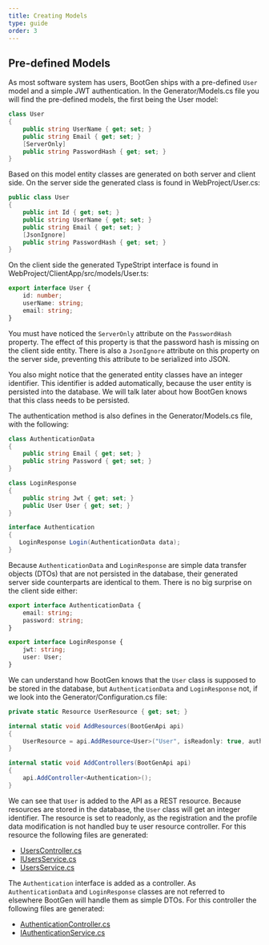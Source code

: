 ```yaml
---
title: Creating Models
type: guide
order: 3
---
```


## Pre-defined Models

As most software system has users, BootGen ships with a pre-defined `User` model and a simple JWT authentication. In the Generator/Models.cs file you will find the pre-defined models, the first being the User model:

```csharp
class User
{
    public string UserName { get; set; }
    public string Email { get; set; }
    [ServerOnly]
    public string PasswordHash { get; set; }
}
```

Based on this model entity classes are generated on both server and client side.
On the server side the generated class is found in WebProject/User.cs:

```csharp
public class User
{
    public int Id { get; set; }
    public string UserName { get; set; }
    public string Email { get; set; }
    [JsonIgnore]
    public string PasswordHash { get; set; }
}
```
On the client side the generated TypeStript interface is found in WebProject/ClientApp/src/models/User.ts:

```typescript
export interface User {
    id: number;
    userName: string;
    email: string;
}
```

You must have noticed the `ServerOnly` attribute on the `PasswordHash` property. The effect of this property is that the password hash is missing on the
client side entity. There is also a `JsonIgnore` attribute on this property on the server side, preventing this attribute to be serialized into JSON.

You also might notice that the generated entity classes have an integer identifier. This identifier is added automatically, because the user entity is persisted into the database. We will talk later about how BootGen knows that this class needs to be persisted.

The authentication method is also defines in the Generator/Models.cs file, with the following:

```csharp
class AuthenticationData
{
    public string Email { get; set; }
    public string Password { get; set; }
}

class LoginResponse
{
    public string Jwt { get; set; }
    public User User { get; set; }
}

interface Authentication
{
   LoginResponse Login(AuthenticationData data);
}
```

Because `AuthenticationData` and `LoginResponse` are simple data transfer objects (DTOs) that are not persisted in the database, their generated server side counterparts are identical to them. There is no big surprise on the client side either:

```typescript
export interface AuthenticationData {
    email: string;
    password: string;
}

export interface LoginResponse {
    jwt: string;
    user: User;
}
```

We can understand how BootGen knows that the `User` class is supposed to be stored in the database, but `AuthenticationData` and `LoginResponse` not, if we look into the Generator/Configuration.cs file:

```csharp
private static Resource UserResource { get; set; }

internal static void AddResources(BootGenApi api)
{
    UserResource = api.AddResource<User>("User", isReadonly: true, authenticate: true);
}

internal static void AddControllers(BootGenApi api)
{
    api.AddController<Authentication>();
}
```

We can see that `User` is added to the API as a REST resource. Because resources are stored in the database, the `User` class will get an integer identifier. The resource is set to readonly, as the registration and the profile data modification is not handled buy te user resource controller. For this resource the following files are generated:
 * [UsersController.cs](https://github.com/BootGen/BootGenVue/blob/master/WebProject/Controllers/UsersController.cs)
 * [IUsersService.cs](https://github.com/BootGen/BootGenVue/blob/master/WebProject/Services/IUsersService.cs)
 * [UsersService.cs](https://github.com/BootGen/BootGenVue/blob/master/WebProject/Services/UsersService.cs)

The `Authentication` interface is added as a controller. As `AuthenticationData` and `LoginResponse` classes are not referred to elsewhere BootGen will handle them as simple DTOs. For this controller the following files are generated:
 * [AuthenticationController.cs](https://github.com/BootGen/BootGenVue/blob/master/WebProject/Controllers/AuthenticationController.cs)
 * [IAuthenticationService.cs](https://github.com/BootGen/BootGenVue/blob/master/WebProject/Services/IAuthenticationService.cs)
